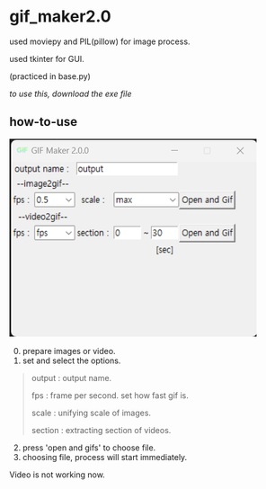 # gif_maker2.0

used moviepy and PIL(pillow) for image process.

used tkinter for GUI.

(practiced in base.py)

*to use this, download the exe file*

## how-to-use

![gif maker](/tutorial.png)

0. prepare images or video.
1. set and select the options.
> output : output name.
> 
> fps : frame per second. set how fast gif is.
>
> scale : unifying scale of images.
>
> section : extracting section of videos.
2. press 'open and gifs' to choose file.
3. choosing file, process will start immediately.

Video is not working now.
